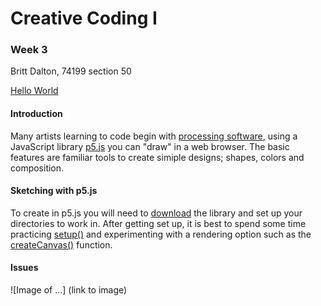 # Creative Coding I #
### Week 3 ###

Britt Dalton, 74199 section 50

[Hello World](https://brittdalton.github.io/Creative_Coding_HW/HW_03/Hello_world)

 #### Introduction ####
 Many artists learning to code begin with [processing software](https://processing.org),
 using a JavaScript library [p5.js](https://p5js.org) you can "draw" in a web browser.
 The basic features are familiar tools to create simiple designs; shapes, colors and
 composition.

 #### Sketching with p5.js ####
 To create in p5.js you will need to [download](https://p5js.org/download/) the library and
 set up your directories to work in. After getting set up, it is best to spend some time
 practicing [setup()](https://p5js.org/reference/#/p5/setup) and experimenting with a rendering option such as the [createCanvas()](https://p5js.org/reference/#/p5/createCanvas) function.

 #### Issues ####

 ![Image of ...] (link to image)

